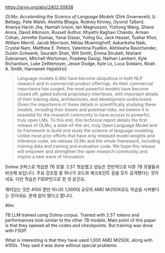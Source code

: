 https://arxiv.org/abs/2402.00838

*OLMo: Accelerating the Science of Language Models* (Dirk Groeneveld, Iz Beltagy, Pete Walsh, Akshita Bhagia, Rodney Kinney, Oyvind Tafjord, Ananya Harsh Jha, Hamish Ivison, Ian Magnusson, Yizhong Wang, Shane Arora, David Atkinson, Russell Authur, Khyathi Raghavi Chandu, Arman Cohan, Jennifer Dumas, Yanai Elazar, Yuling Gu, Jack Hessel, Tushar Khot, William Merrill, Jacob Morrison, Niklas Muennighoff, Aakanksha Naik, Crystal Nam, Matthew E. Peters, Valentina Pyatkin, Abhilasha Ravichander, Dustin Schwenk, Saurabh Shah, Will Smith, Emma Strubell, Nishant Subramani, Mitchell Wortsman, Pradeep Dasigi, Nathan Lambert, Kyle Richardson, Luke Zettlemoyer, Jesse Dodge, Kyle Lo, Luca Soldaini, Noah A. Smith, Hannaneh Hajishirzi)

> Language models (LMs) have become ubiquitous in both NLP research and in commercial product offerings. As their commercial importance has surged, the most powerful models have become closed off, gated behind proprietary interfaces, with important details of their training data, architectures, and development undisclosed. Given the importance of these details in scientifically studying these models, including their biases and potential risks, we believe it is essential for the research community to have access to powerful, truly open LMs. To this end, this technical report details the first release of OLMo, a state-of-the-art, truly Open Language Model and its framework to build and study the science of language modeling. Unlike most prior efforts that have only released model weights and inference code, we release OLMo and the whole framework, including training data and training and evaluation code. We hope this release will empower and strengthen the open research community and inspire a new wave of innovation.

Dolma 코퍼스로 학습한 7B 모델. 2.5T 학습했고 성능은 전반적으로 다른 7B 모델들과 비슷해 보입니다. 주요 강조점 중 하나가 코드와 체크포인트 등을 모두 공개했다는 것이네요. 다만 학습은 FSDP만으로 한 것 같군요.

재미있는 것은 A100 뿐만 아니라 1,000대 규모의 AMD MI250X로도 학습을 시켜봤다는 것이네요. 문제 없이 됐다고 합니다.

#llm 

7B LLM trained using Dolma corpus. Trained with 2.5T tokens and performances look similar to the other 7B models. Main point of this paper is that they opened all the codes and checkpoints. But training was done with FSDP.

What is interesting is that they have used 1,000 AMD MI250X, along with A100s. They said it was done without special problems.